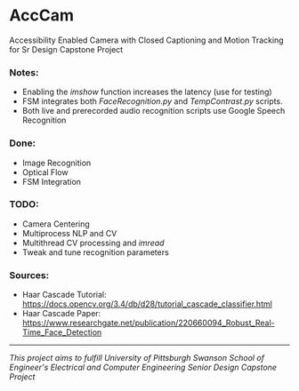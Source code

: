 # AccCam
Accessibility Enabled Camera with Closed Captioning and Motion Tracking for Sr Design Capstone Project

### Notes:
- Enabling the *imshow* function increases the latency (use for testing)
- FSM integrates both *FaceRecognition.py* and *TempContrast.py* scripts.
- Both live and prerecorded audio recognition scripts use Google Speech Recognition

### Done:
- Image Recognition
- Optical Flow
- FSM Integration

### TODO:
- Camera Centering
- Multiprocess NLP and CV
- Multithread CV processing and *imread*
- Tweak and tune recognition parameters

### Sources:
- Haar Cascade Tutorial: https://docs.opencv.org/3.4/db/d28/tutorial_cascade_classifier.html
- Haar Cascade Paper: https://www.researchgate.net/publication/220660094_Robust_Real-Time_Face_Detection

---
*This project aims to fulfill University of Pittsburgh Swanson School of Engineer's Electrical and Computer Engineering Senior Design Capstone Project*